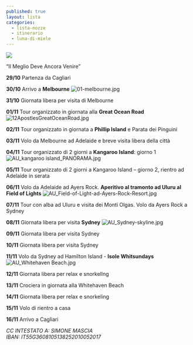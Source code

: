 ```yaml
---
published: true
layout: lista
categories:
  - lista-nozze
  - itinerario
  - luna-di-miele
---
```

![]({{site.baseurl}}/images/pamela%20e%20simone.jpg)


<div class="citazione">
“Il Meglio Deve Ancora Venire”
</div>

**29/10** Partenza da Cagliari

**30/10** Arrivo a **Melbourne**
![01-melbourne.jpg]({{site.baseurl}}/images/01-melbourne.jpg)

**31/10** Giornata libera per visita di Melbourne

**01/11** Tour organizzato in giornata alla **Great Ocean Road**
![12ApostlesGreatOceanRoad.jpg]({{site.baseurl}}/images/12ApostlesGreatOceanRoad.jpg)

**02/11** Tour organizzato in giornata a **Phillip Island** e Parata dei Pinguini

**03/11** Volo da Melbourne ad Adelaide e breve visita libera della città

**04/11** Tour organizzato di 2 giorni a **Kangaroo Island**: giorno 1
![AU_kangaroo island_PANORAMA.jpg]({{site.baseurl}}/images/AU_kangaroo%20island_PANORAMA.jpg)

**05/11** Tour organizzato di 2 giorni a Kangaroo Island – giorno 2, rientro ad Adelaide in serata

**06/11** Volo da Adelaide ad Ayers Rock. **Aperitivo al tramonto ad Uluru al Field of Lights**
![AU_Field-of-Light-ad-Ayers-Rock-Resort.jpg]({{site.baseurl}}/images/AU_Field-of-Light-ad-Ayers-Rock-Resort.jpg)

**07/11** Tour con alba ad Uluru e visita dei Monti Olgas. Volo da Ayers Rock a Sydney

**08/11** Giornata libera per visita **Sydney**
![AU_Sydney-skyline.jpg]({{site.baseurl}}/images/AU_Sydney-skyline.jpg)

**09/11** Giornata libera per visita Sydney

**10/11** Giornata libera per visita Sydney

**11/11** Volo da Sydney ad Hamilton Island - **Isole Whitsundays**
![AU_Whitehaven Beach.jpg]({{site.baseurl}}/images/AU_Whitehaven%20Beach.jpg)

**12/11** Giornata libera per relax e snorkellng

**13/11** Crociera in giornata alla Whitehaven Beach

**14/11** Giornata libera per relax e snorkeling

**15/11** Volo di rientro a casa

**16/11** Arrivo a Cagliari


<address>
CC INTESTATO A: SIMONE MASCIA<br/>
IBAN: IT55G3608105138252010052017<br/>
</address>
  
